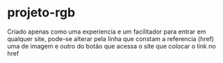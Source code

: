 # projeto-rgb
Criado apenas como uma experiencia e um facilitador para entrar em qualquer site, pode-se alterar pela linha que constam a referencia (href) uma de imagem 
e outro do botão que acessa o site que colocar o link no href
